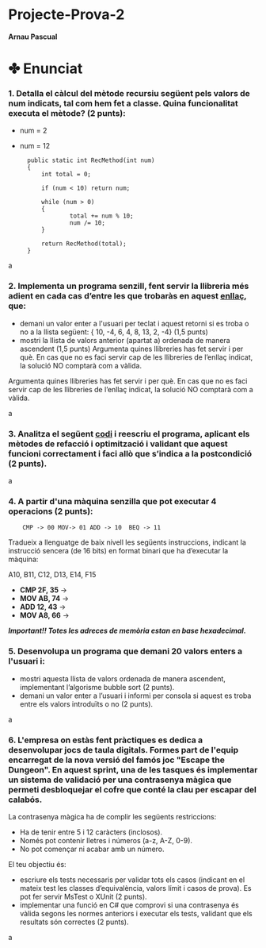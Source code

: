 # Projecte-Prova-2

**Arnau Pascual**

# ✤ Enunciat

### 1. Detalla el càlcul del mètode recursiu següent pels valors de num indicats, tal com hem fet a classe. Quina funcionalitat executa el mètode? (2 punts):

- num = 2
- num = 12

        public static int RecMethod(int num)
        {
            int total = 0;

            if (num < 10) return num;

            while (num > 0)
            {
                    total += num % 10;
                    num /= 10;
            }

            return RecMethod(total);
        }

a

### 2. Implementa un programa senzill, fent servir la llibreria més adient en cada cas d’entre les que trobaràs en aquest [enllaç](https://drive.google.com/drive/folders/1mOf7DHD8PWdf31kYrsEis6n1ubpsnQj4?usp=sharing), que:
- demani un valor enter a l'usuari per teclat i aquest retorni si es troba o no a la llista següent:
 { 10, -4, 6, 4, 8, 13, 2, -4} (1,5 punts)
- mostri la llista de valors anterior (apartat a) ordenada de manera ascendent (1,5 punts)
Argumenta quines llibreries has fet servir i per què. En cas que no es faci servir cap de les llibreries de l’enllaç indicat, la solució NO comptarà com a vàlida.

Argumenta quines llibreries has fet servir i per què. En cas que no es faci servir cap de les llibreries de l’enllaç indicat, la solució NO comptarà com a vàlida.

a

### 3. Analitza el següent [codi](https://drive.google.com/file/d/1_Wl23nwWRNy6ZR1bnZCzH-IraeYjpSb4/view?usp=sharing) i reescriu el programa, aplicant els mètodes de refacció i optimització i validant que aquest funcioni correctament i faci allò que s’indica a la postcondició (2 punts).

a

### 4. A partir d'una màquina senzilla que pot executar 4 operacions (2 punts):

        CMP -> 00 MOV-> 01 ADD -> 10  BEQ -> 11

Tradueix a llenguatge de baix nivell les següents instruccions, indicant la instrucció sencera (de 16 bits) en format binari que ha d’executar la màquina:

A10, B11, C12, D13, E14, F15

- **CMP 2F, 35** ->
- **MOV AB, 74** ->
- **ADD 12, 43** ->
- **MOV A8, 66** ->

***Important!! Totes les adreces de memòria estan en base hexadecimal.***

### 5. Desenvolupa un programa que demani 20 valors enters a l'usuari i:

- mostri aquesta llista de valors ordenada de manera ascendent, implementant l’algorisme bubble sort (2 punts).
- demani un valor enter a l’usuari i informi per consola si aquest es troba entre els valors introduïts o no (2 punts).

a

### 6. L'empresa on estàs fent pràctiques es dedica a desenvolupar jocs de taula digitals. Formes part de l'equip encarregat de la nova versió del famós joc "Escape the Dungeon". En aquest sprint, una de les tasques és implementar un sistema de validació per una contrasenya màgica que permeti desbloquejar el cofre que conté la clau per escapar del calabós.

La contrasenya màgica ha de complir les següents restriccions:

- Ha de tenir entre 5 i 12 caràcters (inclosos).
- Només pot contenir lletres i números (a-z, A-Z, 0-9).
- No pot començar ni acabar amb un número.

El teu objectiu és:
- escriure els tests necessaris per validar tots els casos (indicant en el mateix test les classes d’equivalència, valors límit i casos de prova). Es pot fer servir MsTest o XUnit (2 punts).
- implementar una funció en C# que comprovi si una contrasenya és vàlida segons les normes anteriors i executar els tests, validant que els resultats són correctes (2 punts).

a